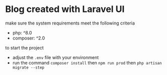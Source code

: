 # Blog created with Laravel UI

make sure the system requirements meet the following criteria
- php: ^8.0
- composer: ^2.0

to start the project
- adjust the `.env` file with your environment
- run the command `composer install` then `npm run prod` then `php artisan migrate --step`
